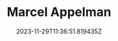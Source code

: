 ---
title: "Marcel Appelman"
category: "IndieWeb & Personal Blogs"
site_url: https://huphtur.nl
feed_url: https://huphtur.nl/feed.xml
date: 2023-11-29T11:36:51.819435Z
domain: huphtur.nl

---